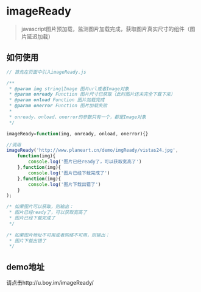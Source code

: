 imageReady
==========

> javascript图片预加载，监测图片加载完成，获取图片真实尺寸的组件（图片延迟加载）

## 如何使用
```javascript
// 首先在页面中引入imageReady.js

/**
 * @param img string|Image 图片url或者Image对象
 * @param onready Function 图片尺寸已获取（此时图片还未完全下载下来）
 * @param onload Function 图片加载完成
 * @param onerror Function 图片加载失败
 *
 * onready、onload、onerror的参数只有一个，都是Image对象
 */

imageReady=function(img, onready, onload, onerror){}

//调用
imageReady('http://www.planeart.cn/demo/imgReady/vistas24.jpg',
	function(img){
		console.log('图片已经ready了，可以获取宽高了')
	},function(img){
		console.log('图片已经下载完成了')
	},function(img){
		console.log('图片下载出错了')
	}
);

/* 如果图片可以获取，则输出：
 * 图片已经ready了，可以获取宽高了
 * 图片已经下载完成了
 */
 
/* 如果图片地址不可用或者网络不可用，则输出：
 * 图片下载出错了
 */

````

## demo地址
请点击http://u.boy.im/imageReady/